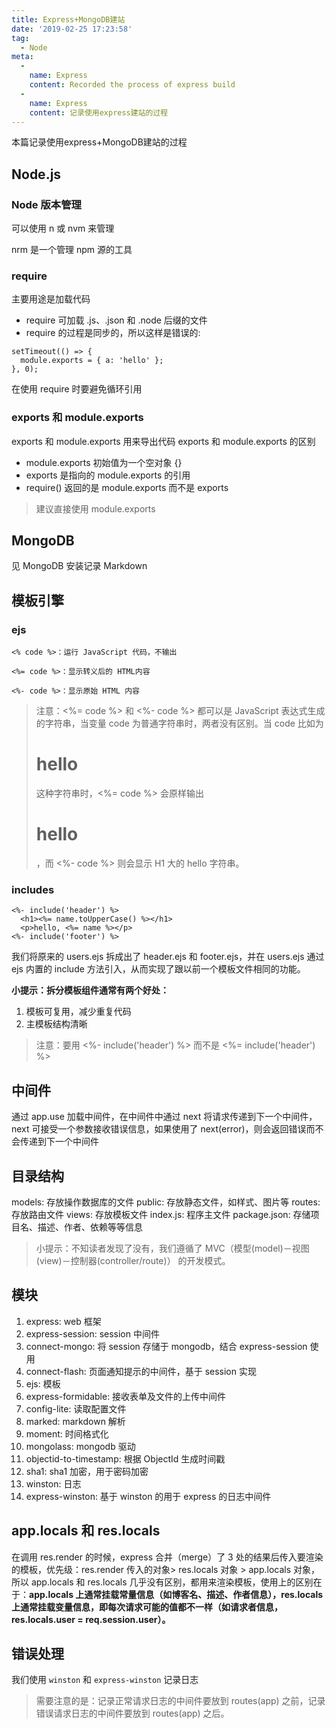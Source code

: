 ```yaml
---
title: Express+MongoDB建站
date: '2019-02-25 17:23:58'
tag: 
  - Node
meta:
  -
    name: Express
    content: Recorded the process of express build
  -
    name: Express
    content: 记录使用express建站的过程
---
```

本篇记录使用express+MongoDB建站的过程
<!-- more -->

## Node.js
### Node 版本管理
可以使用 n 或 nvm 来管理

nrm 是一个管理 npm 源的工具

### require
主要用途是加载代码
- require 可加载 .js、.json 和 .node 后缀的文件
- require 的过程是同步的，所以这样是错误的:
```
setTimeout(() => {
  module.exports = { a: 'hello' };
}, 0);
```
在使用 require 时要避免循环引用

### exports 和 module.exports
exports 和 module.exports 用来导出代码
exports 和 module.exports 的区别
- module.exports 初始值为一个空对象 {}
- exports 是指向的 module.exports 的引用
- require() 返回的是 module.exports 而不是 exports

> 建议直接使用 module.exports


## MongoDB

见 MongoDB  安装记录 Markdown

## 模板引擎
### ejs
`<% code %>：运行 JavaScript 代码，不输出`

`<%= code %>：显示转义后的 HTML内容`

`<%- code %>：显示原始 HTML 内容`

> 注意：<%= code %> 和 <%- code %> 都可以是 JavaScript 表达式生成的字符串，当变量 code 为普通字符串时，两者没有区别。当 code 比如为 <h1>hello</h1> 这种字符串时，<%= code %> 会原样输出 <h1>hello</h1>，而 <%- code %> 则会显示 H1 大的 hello 字符串。

### includes
```
<%- include('header') %>
  <h1><%= name.toUpperCase() %></h1>
  <p>hello, <%= name %></p>
<%- include('footer') %>
```

我们将原来的 users.ejs 拆成出了 header.ejs 和 footer.ejs，并在 users.ejs 通过 ejs 内置的 include 方法引入，从而实现了跟以前一个模板文件相同的功能。

**小提示：拆分模板组件通常有两个好处：**
1. 模板可复用，减少重复代码
1. 主模板结构清晰
> 注意：要用 <%- include('header') %> 而不是 <%= include('header') %>

## 中间件

通过 app.use 加载中间件，在中间件中通过 next 将请求传递到下一个中间件，next 可接受一个参数接收错误信息，如果使用了 next(error)，则会返回错误而不会传递到下一个中间件

## 目录结构

models: 存放操作数据库的文件
public: 存放静态文件，如样式、图片等
routes: 存放路由文件
views: 存放模板文件
index.js: 程序主文件
package.json: 存储项目名、描述、作者、依赖等等信息

> 小提示：不知读者发现了没有，我们遵循了 MVC（模型(model)－视图(view)－控制器(controller/route)） 的开发模式。


## 模块

1. express: web 框架
1. express-session: session 中间件
1. connect-mongo: 将 session 存储于 mongodb，结合 express-session 使用
1. connect-flash: 页面通知提示的中间件，基于 session 实现
1. ejs: 模板
1. express-formidable: 接收表单及文件的上传中间件
1. config-lite: 读取配置文件
1. marked: markdown 解析
1. moment: 时间格式化
1. mongolass: mongodb 驱动
1. objectid-to-timestamp: 根据 ObjectId 生成时间戳
1. sha1: sha1 加密，用于密码加密
1. winston: 日志
1. express-winston: 基于 winston 的用于 express 的日志中间件


## app.locals 和 res.locals

在调用 res.render 的时候，express 合并（merge）了 3 处的结果后传入要渲染的模板，优先级：res.render 传入的对象> res.locals 对象 > app.locals 对象，所以 app.locals 和 res.locals 几乎没有区别，都用来渲染模板，使用上的区别在于：**app.locals 上通常挂载常量信息（如博客名、描述、作者信息），res.locals 上通常挂载变量信息，即每次请求可能的值都不一样（如请求者信息，res.locals.user = req.session.user）。**

## 错误处理

我们使用 `winston` 和 `express-winston` 记录日志

> 需要注意的是：记录正常请求日志的中间件要放到 routes(app) 之前，记录错误请求日志的中间件要放到 routes(app) 之后。